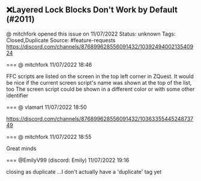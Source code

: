 ## ❌Layered Lock Blocks Don't Work by Default (#2011)
@ mitchfork opened this issue on 11/07/2022
Status: unknown
Tags: Closed,Duplicate
Source: #feature-requests https://discord.com/channels/876899628556091432/1039249400213540924


=== @ mitchfork 11/07/2022 18:46

FFC scripts are listed on the screen in the top left corner in ZQuest. It would be nice if the current screen script's name was shown at the top of the list, too
The screen script could be shown in a different color or with some other identifier

=== @ vlamart 11/07/2022 18:50

https://discord.com/channels/876899628556091432/1036335544524873749

=== @ mitchfork 11/07/2022 18:55

Great minds

=== @EmilyV99 (discord: Emily) 11/07/2022 19:16

closing as duplicate
...I don't actually have a 'duplicate' tag yet
